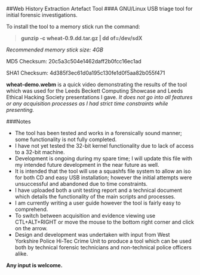 ##Web History Extraction Artefact Tool
###A GNU/Linux USB triage tool for initial forensic investigations.

To install the tool to a memory stick run the command:
> **gunzip -c wheat-0.9.dd.tar.gz | dd of=/dev/sdX**

*Recommended memory stick size: 4GB*

MD5 Checksum: 20c5a3c504e1462daff2b0fcc16ec1ad

SHA1 Checksum: 4d385f3ec61d0a195c130fe1d0f5aa82b055f471


**wheat-demo.webm** is a quick video demonstrating the results of the tool which was used for the Leeds Beckett Computing Showcase and Leeds Ethical Hacking Society presentations I gave.
*It does not go into all features or any acquisition processes as I had strict time constraints while presenting.*


###Notes
* The tool has been tested and works in a forensically sound manner; some functionality is not fully completed.
* I have not yet tested the 32-bit kernel functionality due to lack of access to a 32-bit machine.
* Development is ongoing during my spare time; I will update this file with my intended future development in the near future as well.
* It is intended that the tool will use a squashfs file system to allow an iso for both CD and easy USB installation; however the initial attempts were unsuccessful and abandoned due to time constraints.
* I have uploaded both a unit testing report and a technical document which details the functionality of the main scripts and processes.
* I am currently writing a user guide however the tool is fairly easy to comprehend.
* To switch between acquisition and evidence viewing use CTL+ALT+RIGHT or move the mouse to the bottom right corner and click on the arrow.
* Design and development was undertaken with input from West Yorkshire Police Hi-Tec Crime Unit to produce a tool which can be used both by technical forensic technicians and non-technical police officers alike.

**Any input is welcome.**
